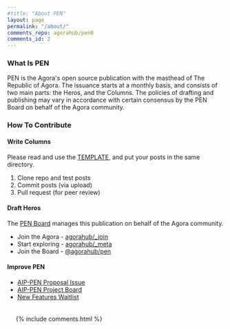 ```yaml
---
#title: "About PEN"
layout: page
permalink: "/about/"
comments_repo: agorahub/pen0
comments_id: 2
---
```


### What Is PEN

PEN is the Agora's open source publication with the masthead of The Republic of Agora. The issuance starts at a monthly basis, and consists of two main parts: the Heros, and the Columns. The policies of drafting and publishing may vary in accordance with certain consensus by the PEN Board on behalf of the Agora community.

### How To Contribute

#### Write Columns

Please read and use the [TEMPLATE]({{site.url}}{{site.baseurl}}/columns/0000-00-00-column-template), and put your posts in the same directory.

1. Clone repo and test posts
2. Commit posts (via upload)
3. Pull request (for peer review)

#### Draft Heros

The [PEN Board](https://github.com/{{site.gh_team}}) manages this publication on behalf of the Agora community.

- Join the Agora - [agorahub/_join](https://github.com/agorahub/_join)
- Start exploring - [agorahub/_meta](https://github.com/agorahub/_meta)
- Join the Board - [@agorahub/pen](https://github.com/{{site.gh_team}})

#### Improve PEN

- [AIP-PEN Proposal Issue](https://github.com/agorahub/AIPs/issues/1)
- [AIP-PEN Project Board](https://github.com/agorahub/AIPs/projects/1)
- [New Features Waitlist](https://github.com/agorahub/pen0/issues/3)


<div style="padding:20px">
  {% include comments.html %}
</div>
